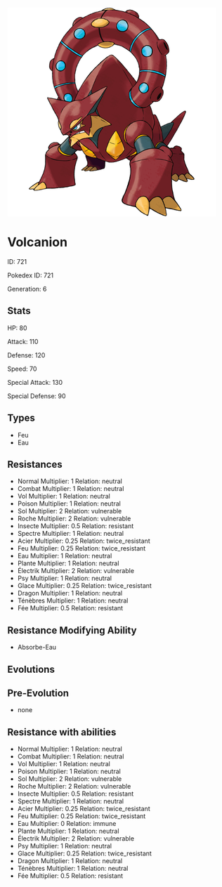 ![](https://raw.githubusercontent.com/PokeAPI/sprites/master/sprites/pokemon/other/official-artwork/721.png)

# Volcanion
ID: 721

Pokedex ID: 721

Generation: 6

## Stats

HP: 80

Attack: 110

Defense: 120

Speed: 70

Special Attack: 130

Special Defense: 90

## Types

- Feu
- Eau
## Resistances

- Normal Multiplier: 1 Relation: neutral
- Combat Multiplier: 1 Relation: neutral
- Vol Multiplier: 1 Relation: neutral
- Poison Multiplier: 1 Relation: neutral
- Sol Multiplier: 2 Relation: vulnerable
- Roche Multiplier: 2 Relation: vulnerable
- Insecte Multiplier: 0.5 Relation: resistant
- Spectre Multiplier: 1 Relation: neutral
- Acier Multiplier: 0.25 Relation: twice_resistant
- Feu Multiplier: 0.25 Relation: twice_resistant
- Eau Multiplier: 1 Relation: neutral
- Plante Multiplier: 1 Relation: neutral
- Électrik Multiplier: 2 Relation: vulnerable
- Psy Multiplier: 1 Relation: neutral
- Glace Multiplier: 0.25 Relation: twice_resistant
- Dragon Multiplier: 1 Relation: neutral
- Ténèbres Multiplier: 1 Relation: neutral
- Fée Multiplier: 0.5 Relation: resistant
## Resistance Modifying Ability

- Absorbe-Eau

## Evolutions

## Pre-Evolution

- none

## Resistance with abilities

- Normal Multiplier: 1 Relation: neutral
- Combat Multiplier: 1 Relation: neutral
- Vol Multiplier: 1 Relation: neutral
- Poison Multiplier: 1 Relation: neutral
- Sol Multiplier: 2 Relation: vulnerable
- Roche Multiplier: 2 Relation: vulnerable
- Insecte Multiplier: 0.5 Relation: resistant
- Spectre Multiplier: 1 Relation: neutral
- Acier Multiplier: 0.25 Relation: twice_resistant
- Feu Multiplier: 0.25 Relation: twice_resistant
- Eau Multiplier: 0 Relation: immune
- Plante Multiplier: 1 Relation: neutral
- Électrik Multiplier: 2 Relation: vulnerable
- Psy Multiplier: 1 Relation: neutral
- Glace Multiplier: 0.25 Relation: twice_resistant
- Dragon Multiplier: 1 Relation: neutral
- Ténèbres Multiplier: 1 Relation: neutral
- Fée Multiplier: 0.5 Relation: resistant